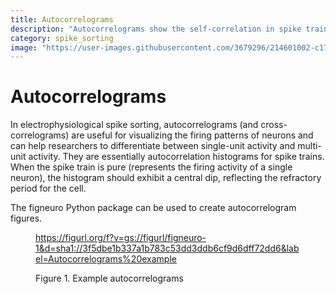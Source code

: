```yaml
---
title: Autocorrelograms
description: "Autocorrelograms show the self-correlation in spike trains. The characteristic central dip reflects the refractory period and is important for validation."
category: spike_sorting
image: "https://user-images.githubusercontent.com/3679296/214601002-c175588a-1344-4c21-a2c2-d6f96cf60268.png"
---
```


# Autocorrelograms

In electrophysiological spike sorting, autocorrelograms (and cross-correlograms) are useful for visualizing the firing patterns of neurons and can help researchers to differentiate between single-unit activity and multi-unit activity. They are essentially autocorrelation histograms for spike trains. When the spike train is pure (represents the firing activity of a single neuron), the histogram should exhibit a central dip, reflecting the refractory period for the cell.

The figneuro Python package can be used to create autocorrelogram figures.

<!--------------------------------------------------------------------------------------------->
<figure>
<a name="figure-autocorrelograms"></a>

https://figurl.org/f?v=gs://figurl/figneuro-1&d=sha1://3f5dbe1b337a1b783c53dd3ddb6cf9d6dff72dd6&label=Autocorrelograms%20example
<!--
height: 500
-->
<figcaption>

Figure 1. Example autocorrelograms

</figcaption>
</figure>
<!--------------------------------------------------------------------------------------------->